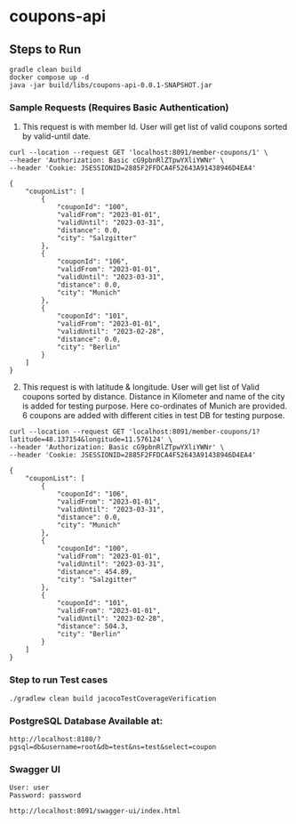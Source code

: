 # coupons-api


## Steps to Run

```
gradle clean build 
docker compose up -d
java -jar build/libs/coupons-api-0.0.1-SNAPSHOT.jar

```

### Sample Requests (Requires Basic Authentication)

1. This request is with member Id. User will get list of valid coupons sorted by valid-until date.

```
curl --location --request GET 'localhost:8091/member-coupons/1' \
--header 'Authorization: Basic cG9pbnRlZTpwYXliYWNr' \
--header 'Cookie: JSESSIONID=2885F2FFDCA4F52643A91438946D4EA4'
```

```
{
    "couponList": [
        {
            "couponId": "100",
            "validFrom": "2023-01-01",
            "validUntil": "2023-03-31",
            "distance": 0.0,
            "city": "Salzgitter"
        },
        {
            "couponId": "106",
            "validFrom": "2023-01-01",
            "validUntil": "2023-03-31",
            "distance": 0.0,
            "city": "Munich"
        },
        {
            "couponId": "101",
            "validFrom": "2023-01-01",
            "validUntil": "2023-02-28",
            "distance": 0.0,
            "city": "Berlin"
        }
    ]
}
```

2. This request is with latitude & longitude. User will get list of Valid coupons sorted by distance. Distance in 
Kilometer and name of the city is added for testing purpose. Here co-ordinates of Munich are provided. 6 coupons are
added with different cities in test DB for testing purpose.

```
curl --location --request GET 'localhost:8091/member-coupons/1?latitude=48.137154&longitude=11.576124' \
--header 'Authorization: Basic cG9pbnRlZTpwYXliYWNr' \
--header 'Cookie: JSESSIONID=2885F2FFDCA4F52643A91438946D4EA4'

```

```
{
    "couponList": [
        {
            "couponId": "106",
            "validFrom": "2023-01-01",
            "validUntil": "2023-03-31",
            "distance": 0.0,
            "city": "Munich"
        },
        {
            "couponId": "100",
            "validFrom": "2023-01-01",
            "validUntil": "2023-03-31",
            "distance": 454.89,
            "city": "Salzgitter"
        },
        {
            "couponId": "101",
            "validFrom": "2023-01-01",
            "validUntil": "2023-02-28",
            "distance": 504.3,
            "city": "Berlin"
        }
    ]
}
```

### Step to run Test cases

```
./gradlew clean build jacocoTestCoverageVerification
```

### PostgreSQL Database Available at:

```
http://localhost:8180/?pgsql=db&username=root&db=test&ns=test&select=coupon
```

### Swagger UI

```
User: user
Password: password

http://localhost:8091/swagger-ui/index.html
```
